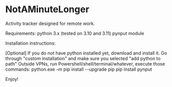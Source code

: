 # NotAMinuteLonger
Activity tracker designed for remote work.

Requirements:
python 3.x (tested on 3.10 and 3.11)
pynput module

Installation instructions:

[Optional] If you do not have python installed yet, download and install it. Go through "custom installation" and  make sure you selected "add python to path"
Outside VPNs, run Powershell/shell/terminal/whatever, execute those commands:
  python.exe -m pip install --upgrade pip
  pip install pynput
  
Enjoy!

